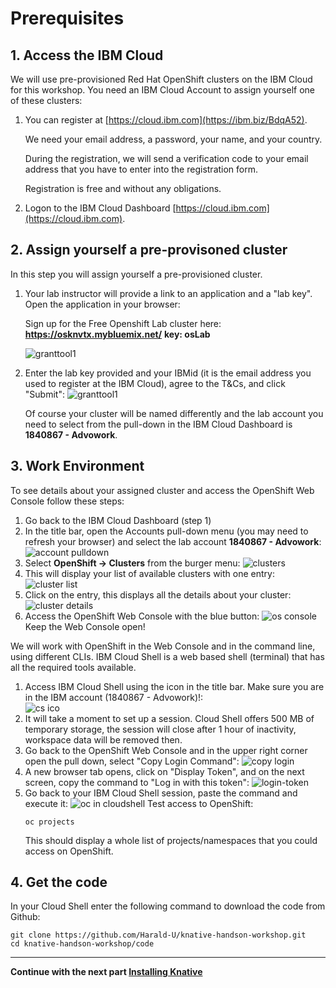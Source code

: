 # Prerequisites

## 1. Access the IBM Cloud

We will use pre-provisioned Red Hat OpenShift clusters on the IBM Cloud for this workshop. You need an IBM Cloud Account to assign yourself one of these clusters:

1. You can register at [https://cloud.ibm.com](https://ibm.biz/BdqA52).

    We need your email address, a password, your name, and your country. 
    
    During the registration, we will send a verification code to your email address that you have to enter into the registration form. 
    
    Registration is free and without any obligations.

1. Logon to the IBM Cloud Dashboard [https://cloud.ibm.com](https://cloud.ibm.com).

## 2. Assign yourself a pre-provisoned cluster

In this step you will assign yourself a pre-provisioned cluster. 

1. Your lab instructor will provide a link to an application and a "lab key". Open the application in your browser:

   Sign up for the Free Openshift Lab cluster here: **https://osknvtx.mybluemix.net/**  **key: osLab**

   ![granttool1](images/granttool1.png)
   
2. Enter the lab key provided and your IBMid (it is the email address you used to register at the IBM Cloud), agree to the T&Cs, and click "Submit":
   ![granttool1](images/granttool2.png)
   
   Of course your cluster will be named differently and the lab account you need to select from the pull-down in the IBM Cloud Dashboard is **1840867 - Advowork**.
   
## 3. Work Environment

To see details about your assigned cluster and access the OpenShift Web Console follow these steps:

1. Go back to the IBM Cloud Dashboard (step 1)
1. In the title bar, open the Accounts pull-down menu (you may need to refresh your browser) and select the lab account **1840867 - Advowork**:
   ![account pulldown](images/dashboard-pulldown.png)  
1. Select __OpenShift -> Clusters__ from the burger menu:
   ![clusters](images/dashboard-clusters.png)
1. This will display your list of available clusters with one entry:
   ![cluster list](images/display-clusters.png)
1. Click on the entry, this displays all the details about your cluster:
   ![cluster details](images/cluster-details.png)
1. Access the OpenShift Web Console with the blue button:
   ![os console](images/os-console.png)
   Keep the Web Console open!


We will work with OpenShift in the Web Console and in the command line, using different CLIs. IBM Cloud Shell is a web based shell (terminal) that has all the required tools available. 

1. Access IBM Cloud Shell using the icon in the title bar. Make sure you are in the IBM account (1840867 - Advowork)!:  
   ![cs ico](images/cloudshell-icon.png)
1. It will take a moment to set up a session. Cloud Shell offers 500 MB of temporary storage, the session will close after 1 hour of inactivity, workspace data will be removed then.
1. Go back to the OpenShift Web Console and in the upper right corner open the pull down, select "Copy Login Command":
   ![copy login](images/copy-login-command.png)
1. A new browser tab opens, click on "Display Token", and on the next screen, copy the command to "Log in with this token":
   ![login-token](images/login-token.png)
1. Go back to your IBM Cloud Shell session, paste the command and execute it:
   ![oc in cloudshell](images/cloudshell-oc-login.png) 
   Test access to OpenShift:
   ```
   oc projects
   ```
   This should display a whole list of projects/namespaces that you could access on OpenShift.  


## 4. Get the code

In your Cloud Shell enter the following command to download the code from Github:

```
git clone https://github.com/Harald-U/knative-handson-workshop.git
cd knative-handson-workshop/code
```

---

__Continue with the next part [Installing Knative](2-InstallKnative.md)__
      
